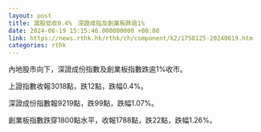 ```yaml
---
layout: post
title: 滬股低收0.4%　深證成指及創業板跌逾1%
date: 2024-06-19 15:15:46.000000000 +08:00
link: https://news.rthk.hk/rthk/ch/component/k2/1758125-20240619.htm
categories: rthk
---
```


內地股市向下，深證成份指數及創業板指數跌逾1%收市。

上證指數收報3018點，跌12點，跌幅0.4%。

深證成份指數報9219點，跌99點，跌幅1.07%。

創業板指數跌穿1800點水平，收報1788點，跌22點，跌幅1.26%。
